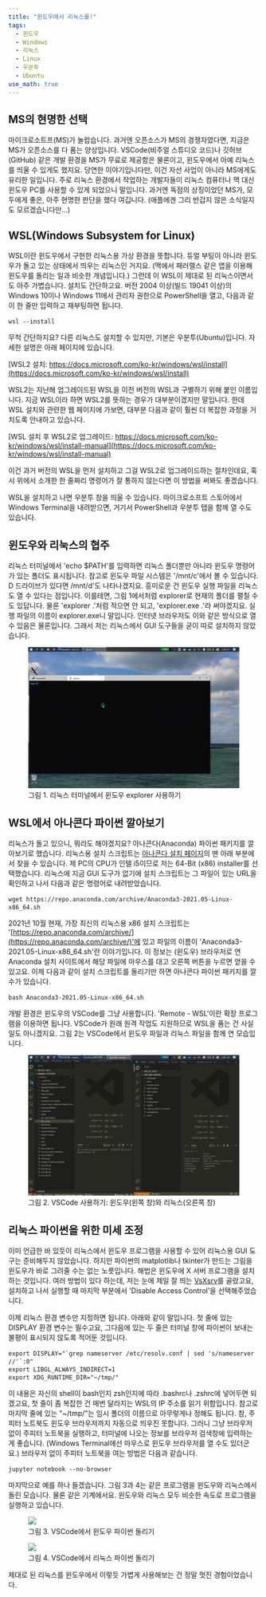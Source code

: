 ```yaml
---
title: "윈도우에서 리눅스를!"
tags:
  - 윈도우
  - Windows
  - 리눅스
  - Linux
  - 우분투
  - Ubuntu
use_math: true
---
```


## MS의 현명한 선택

마이크로소트프(MS)가 놀랍습니다. 과거엔 오픈소스가 MS의 경쟁자였다면, 지금은 MS가 오픈소스를 다 품는 양상입니다. VSCode(비주얼 스튜디오 코드)나 깃허브(GitHub) 같은 개발 환경을 MS가 무료로 제공함은 물론이고, 윈도우에서 아예 리눅스를 띄울 수 있게도 했지요. 당연한 이야기입니다만, 이건 자선 사업이 아니라 MS에게도 유리한 일입니다. 주로 리눅스 환경에서 작업하는 개발자들이 리눅스 컴퓨터나 맥 대신 윈도우 PC를 사용할 수 있게 되었으니 말입니다. 과거엔 독점의 상징이었던 MS가, 모두에게 좋은, 아주 현명한 판단을 했다 여깁니다. (애플에겐 그리 반갑지 않은 소식일지도 모르겠습니다만...)

## WSL(Windows Subsystem for Linux)

WSL이란 윈도우에서 구현한 리눅스용 가상 환경을 뜻합니다. 듀얼 부팅이 아니라 윈도우가 돌고 있는 상태에서 띄우는 리눅스인 거지요. (맥에서 패러랠스 같은 앱을 이용해 윈도우를 돌리는 일과 비슷한 개념입니다.) 그런데 이 WSL이 제대로 된 리눅스이면서도 아주 가볍습니다. 설치도 간단하고요. 버전 2004 이상(빌드 19041 이상)의 Windows 10이나 Windows 11에서 관리자 권한으로 PowerShell을 열고, 다음과 같이 한 줄만 입력하고 재부팅하면 됩니다.

```
wsl --install
```

무척 간단하지요? 다른 리눅스도 설치할 수 있지만, 기본은 우분투(Ubuntu)입니다. 자세한 설명은 아래 페이지에 있습니다.

[WSL2 설치: https://docs.microsoft.com/ko-kr/windows/wsl/install](https://docs.microsoft.com/ko-kr/windows/wsl/install)

WSL2는 지난해 업그레이드된 WSL을 이전 버전의 WSL과 구별하기 위해 붙인 이름입니다. 지금 WSL이라 하면 WSL2를 뜻하는 경우가 대부분이겠지만 말입니다. 한데 WSL 설치와 관련한 웹 페이지에 가보면, 대부분 다음과 같이 훨씬 더 복잡한 과정을 거치도록 안내하고 있습니다.

[WSL 설치 후 WSL2로 업그레이드: https://docs.microsoft.com/ko-kr/windows/wsl/install-manual](https://docs.microsoft.com/ko-kr/windows/wsl/install-manual)

이건 과거 버전의 WSL을 먼저 설치하고 그걸 WSL2로 업그레이드하는 절차인데요,
혹시 위에서 소개한 한 줄짜리 명령어가 잘 통하지 않는다면 이 방법을 써봐도 좋겠습니다.

WSL을 설치하고 나면 우분투 창을 띄울 수 있습니다. 마이크로소프트 스토어에서 Windows Terminal을 내려받으면, 거기서 PowerShell과 우분투 탭을 함께 열 수도 있습니다.

## 윈도우와 리눅스의 협주

리눅스 터미널에서 'echo $PATH'를 입력하면 리눅스 폴더뿐만 아니라 윈도우 명령어가 있는 폴더도 표시됩니다. 참고로 윈도우 파일 시스템은 '/mnt/c'에서 볼 수 있습니다. D 드라이브가 있다면 /mnt/d'도 나타나겠지요. 흥미로운 건 윈도우 실행 파일을 리눅스도 열 수 있다는 점입니다. 이를테면, 그림 1에서처럼 explorer로 현재의 폴더를 펼칠 수도 있답니다. 물론 'explorer .'처럼 적으면 안 되고, 'explorer.exe .'라 써야겠지요. 실행 파일의 이름이 explorer.exe니 말입니다. 인터넷 브라우저도 이와 같은 방식으로 열 수 있음은 물론입니다. 그래서 저는 리눅스에서 GUI 도구들을 굳이 따로 설치하지 않았습니다.

<figure>
    <img src="/assets/images/wsl.gif">    
    <figcaption>그림 1. 리눅스 터미널에서 윈도우 explorer 사용하기</figcaption>
</figure>

## WSL에서 아나콘다 파이썬 깔아보기

리눅스가 돌고 있으니, 뭐라도 해야겠지요? 아나콘다(Anaconda) 파이썬 패키지를 깔아보기로 했습니다. 리눅스용 설치 스크립트는 [아나콘다 설치 페이지](https://www.anaconda.com/products/individual)의 맨 아래 부분에서 찾을 수 있습니다. 제 PC의 CPU가 인텔 i5이므로 저는 64-Bit (x86) installer를 선택했습니다. 리눅스에 지금 GUI 도구가 없기에 설치 스크립트는 그 파일이 있는 URL을 확인하고 나서 다음과 같은 명령어로 내려받았습니다.

```
wget https://repo.anaconda.com/archive/Anaconda3-2021.05-Linux-x86_64.sh
```

2021년 10월 현재, 가장 최신의 리눅스용 x86 설치 스크립트는 '[https://repo.anaconda.com/archive/](https://repo.anaconda.com/archive/)'에 있고 파일의 이름이 'Anaconda3-2021.05-Linux-x86_64.sh'란 이야기입니다. 이 정보는 (윈도우) 브라우저로 연 Anaconda 설치 사이트에서 해당 파일에 마우스를 대고 오른쪽 버튼을 누르면 얻을 수 있고요. 이제 다음과 같이 설치 스크립트를 돌리기만 하면 아나콘다 파이썬 패키지를 깔 수가 있습니다.

```
bash Anaconda3-2021.05-Linux-x86_64.sh
```

개발 환경은 윈도우의 VSCode를 그냥 사용합니다. 'Remote - WSL'이란 확장 프로그램을 이용하면 됩니다. VSCode가 원래 원격 작업도 지원하므로 WSL을 품는 건 사실 일도 아니겠지요. 그림 2는 VSCode에서 윈도우 파일과 리눅스 파일을 함께 연 모습입니다.

<figure>
    <img src="/assets/images/VScode_wsl.jpg">    
    <figcaption>그림 2. VSCode 사용하기: 윈도우(왼쪽 창)와 리눅스(오른쪽 창)</figcaption>
</figure>

## 리눅스 파이썬을 위한 미세 조정

이미 언급한 바 있듯이 리눅스에서 윈도우 프로그램을 사용할 수 있어 리눅스용 GUI 도구는 준비해두지 않았습니다. 하지만 파이썬의 matplotlib나 tkinter가 만드는 그림을 윈도우가 바로 그려줄 수는 없는 노릇입니다. 해법은 윈도우에 X 서버 프로그램을 설치하는 것입니다. 여러 방법이 있다 하는데, 저는 눈에 제일 잘 띄는 [VsXsrv](https://sourceforge.net/projects/vcxsrv/)를 골랐고요, 설치하고 나서 실행할 때 마지막 부분에서 'Disable Access Control'을 선택해주었습니다.

이제 리눅스 환경 변수만 지정하면 됩니다. 아래와 같이 말입니다. 첫 줄에 있는 DISPLAY 환경 변수는 필수고요, 그다음에 있는 두 줄은 터미널 창에 파이썬이 보내는 불평이 표시되지 않도록 적어둔 것입니다.

```
export DISPLAY="`grep nameserver /etc/resolv.conf | sed 's/nameserver //'`:0"
export LIBGL_ALWAYS_INDIRECT=1
export XDG_RUNTIME_DIR="~/tmp/"
```

이 내용은 자신의 shell이 bash인지 zsh인지에 따라 .bashrc나 .zshrc에 넣어두면 되겠고요, 첫 줄이 좀 복잡한 건 매번 달라지는 WSL의 IP 주소를 읽기 위함입니다. 참고로 마지막 줄에 있는 "~/tmp/"는 임시 폴더의 이름으로 아무렇게나 정해도 됩니다. 참, 주피터 노트북도 윈도우 브라우저까지 자동으로 띄우진 못합니다. 그러니 그냥 브라우저 없이 주피터 노트북을 실행하고, 터미널에 나오는 정보를 브라우저 검색창에 입력하는 게 좋습니다. (Windows Terminal에선 마우스로 윈도우 브라우저를 열 수도 있더군요.) 브라우저 없이 주피터 노트북을 여는 방법은 다음과 같습니다.

```
jupyter notebook --no-browser
```

마지막으로 예를 하나 들겠습니다. 그림 3과 4는 같은 프로그램을 윈도우와 리눅스에서 돌린 모습니다. 물론 같은 기계에서요. 윈도우와 리눅스 모두 비슷한 속도로 프로그램을 실행하고 있습니다.

<figure>
    <img src="https://twy80.github.io/assets/images/VScode_win.jpg">    
    <figcaption>그림 3. VSCode에서 윈도우 파이썬 돌리기</figcaption>
</figure>

<figure>
    <img src="https://twy80.github.io/assets/images/VScode_linux.jpg">    
    <figcaption>그림 4. VSCode에서 리눅스 파이썬 돌리기</figcaption>
</figure>

제대로 된 리눅스를 윈도우에서 이렇듯 가볍게 사용해보는 건 정말 멋진 경험이었습니다.
